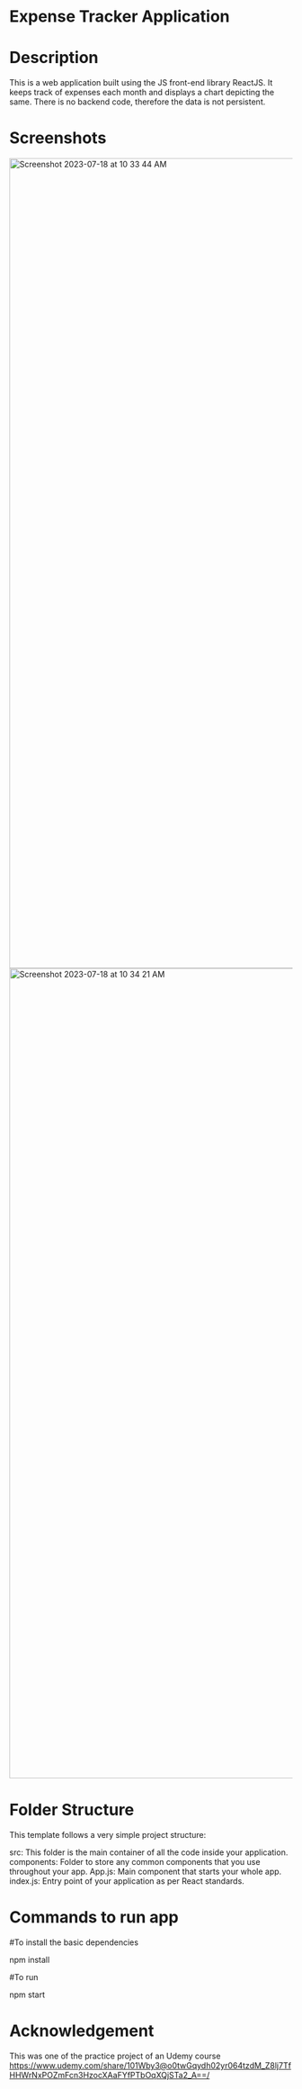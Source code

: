 # Expense Tracker Application 

# Description
This is a web application built using the JS front-end library ReactJS. It keeps track of expenses each month and displays a chart depicting the same. There is no backend code, therefore the data is not persistent.

# Screenshots

<img width="1440" alt="Screenshot 2023-07-18 at 10 33 44 AM" src="https://github.com/meghanaadiga7/Expense-Tracker/assets/106051990/a9415c13-f4e0-40ae-9b7b-21f4d5edfc18">

<img width="1440" alt="Screenshot 2023-07-18 at 10 34 21 AM" src="https://github.com/meghanaadiga7/Expense-Tracker/assets/106051990/f6b77aaa-fe55-4760-a1eb-ea81f8bc9e5f">

# Folder Structure
This template follows a very simple project structure:

src: This folder is the main container of all the code inside your application. 
components: Folder to store any common components that you use throughout your app.
App.js: Main component that starts your whole app. 
index.js: Entry point of your application as per React standards.

# Commands to run app
#To install the basic dependencies

npm install

#To run  

npm start

# Acknowledgement
This was one of the practice project of an Udemy course https://www.udemy.com/share/101Wby3@o0twGqydh02yr064tzdM_Z8lj7TfHHWrNxPOZmFcn3HzocXAaFYfPTbOqXQjSTa2_A==/

